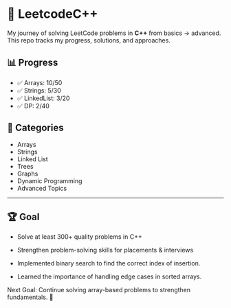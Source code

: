 # 🚀 LeetcodeC++

My journey of solving LeetCode problems in **C++** from basics → advanced.  
This repo tracks my progress, solutions, and approaches.  

## 📊 Progress
- ✅ Arrays: 10/50
- ✅ Strings: 5/30
- ✅ LinkedList: 3/20
- ✅ DP: 2/40

## 📂 Categories
- Arrays
- Strings
- Linked List
- Trees
- Graphs
- Dynamic Programming
- Advanced Topics

---

## 🏆 Goal
- Solve at least 300+ quality problems in C++
- Strengthen problem-solving skills for placements & interviews

- Implemented binary search to find the correct index of insertion.  
- Learned the importance of handling edge cases in sorted arrays.  

Next Goal: Continue solving array-based problems to strengthen fundamentals. 💪  